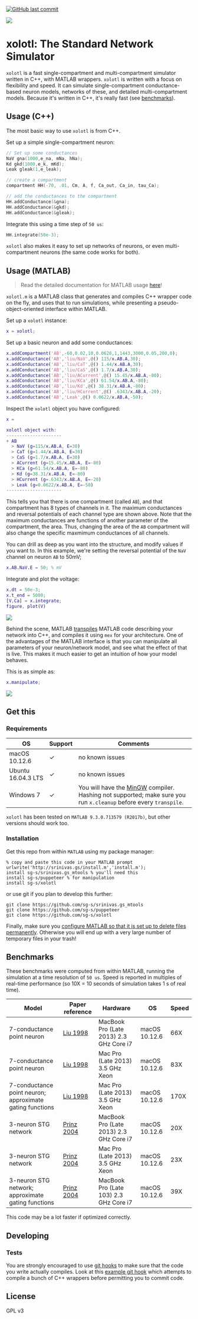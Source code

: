 [![GitHub last commit](https://img.shields.io/github/last-commit/sg-s/xolotl.svg)]()

![](https://user-images.githubusercontent.com/6005346/30719217-a1e8d54a-9ef0-11e7-8889-c284ac13163e.png)

# xolotl: The Standard Network Simulator 

`xolotl` is a fast single-compartment and multi-compartment simulator written in C++, with MATLAB wrappers. `xolotl` is written with a focus on flexibility and speed. It can simulate single-compartment conductance-based neuron models, networks of these, and detailed multi-compartment models. Because it's written in C++, it's really fast (see [benchmarks](#benchmarks)). 

## Usage (C++)

The most basic way to use `xolotl` is from C++. 

Set up a simple single-compartment neuron:

```c++
// Set up some conductances 
NaV gna(1000,e_na, mNa, hNa);
Kd gkd(1000,e_k, mKd);
Leak gleak(1,e_leak);

// create a compartment 
compartment HH(-70, .01, Cm, A, f, Ca_out, Ca_in, tau_Ca);

// add the conductances to the compartment 
HH.addConductance(&gna);
HH.addConductance(&gkd);
HH.addConductance(&gleak);
```

Integrate this using a time step of `50 us`:

```c++
HH.integrate(50e-3);
```

`xolotl` also makes it easy to set up networks of neurons, or even multi-compartment neurons (the same code works for both). 

## Usage (MATLAB)

> Read the detailed documentation for MATLAB usage [here](docs/matlab/README.md)!

`xolotl.m` is a MATLAB class that generates and compiles C++ wrapper code on the fly, and uses that to run simulations, while presenting a pseudo-object-oriented interface within MATLAB. 

Set up a `xolotl` instance:

```matlab
x = xolotl;
```

Set up a basic neuron and add some conductances:

```matlab
x.addCompartment('AB',-60,0.02,10,0.0628,1,1443,3000,0.05,200,0);
x.addConductance('AB','liu/NaV',@() 115/x.AB.A,30);
x.addConductance('AB','liu/CaT',@() 1.44/x.AB.A,30);
x.addConductance('AB','liu/CaS',@() 1.7/x.AB.A,30);
x.addConductance('AB','liu/ACurrent',@() 15.45/x.AB.A,-80);
x.addConductance('AB','liu/KCa',@() 61.54/x.AB.A,-80);
x.addConductance('AB','liu/Kd',@() 38.31/x.AB.A,-80);
x.addConductance('AB','liu/HCurrent',@() .6343/x.AB.A,-20);
x.addConductance('AB','Leak',@() 0.0622/x.AB.A,-50);

```

Inspect the `xolotl` object you have configured:

```matlab
x = 

xolotl object with:
---------------------
+ AB  
  > NaV (g=115/x.AB.A, E=30)
  > CaT (g=1.44/x.AB.A, E=30)
  > CaS (g=1.7/x.AB.A, E=30)
  > ACurrent (g=15.45/x.AB.A, E=-80)
  > KCa (g=61.54/x.AB.A, E=-80)
  > Kd (g=38.31/x.AB.A, E=-80)
  > HCurrent (g=.6343/x.AB.A, E=-20)
  > Leak (g=0.0622/x.AB.A, E=-50)
---------------------

```

This tells you that there is one compartment (called `AB`), and that compartment has 8 types of channels in it. The maximum conductances and reversal potentials of each channel type are shown above. Note that the maximum conductances are functions of another parameter of the compartment, the area. Thus, changing the area of the `AB` compartment will also change the specific maxmimum conductances of all channels. 

You can drill as deep as you want into the structure, and modify values if you want to. In this example, we're setting the reversal potential of the `NaV` channel on neuron `AB` to 50mV;

```matlab
x.AB.NaV.E = 50; % mV
```


Integrate and plot the voltage:

```matlab
x.dt = 50e-3;
x.t_end = 5000;
[V,Ca] = x.integrate;
figure, plot(V)
```

![](https://user-images.githubusercontent.com/6005346/30713658-ff96faf4-9edd-11e7-9db1-a2ca4f2f0567.png)

Behind the scene, MATLAB [transpiles](https://en.wikipedia.org/wiki/Source-to-source_compiler) MATLAB code describing your network into C++, and compiles it using `mex` for your architecture. One of the advantages of the MATLAB interface is that you can manipulate all parameters of your neuron/network model, and see what the effect of that is live. This makes it much easier to get an intuition of how your model behaves. 

This is as simple as:

```matlab
x.manipulate;
```

![](https://user-images.githubusercontent.com/6005346/30785272-aef9fb44-a132-11e7-84a6-25fd8e58470a.gif)

## Get this

### Requirements

| OS          | Support | Comments | 
| -------          | ------- | ----------- 
| macOS 10.12.6 | ✓ | no known issues |
| Ubuntu 16.04.3 LTS | ✓ |   no known issues | 
| Windows 7 | ✓ | You will have the [MinGW](https://www.mathworks.com/matlabcentral/fileexchange/52848-matlab-support-for-mingw-w64-c-c++-compiler) compiler. Hashing not supported; make sure you run `x.cleanup` before every `transpile`. |

`xolotl` has been tested on `MATLAB 9.3.0.713579 (R2017b)`, but other versions should work too. 

### Installation 

Get this repo from within `MATLAB` using my package manager:

```
% copy and paste this code in your MATLAB prompt
urlwrite('http://srinivas.gs/install.m','install.m'); 
install sg-s/srinivas.gs_mtools % you'll need this
install sg-s/puppeteer % for manipulation
install sg-s/xolotl
```

or use git if you plan to develop this further: 

```
git clone https://github.com/sg-s/srinivas.gs_mtools
git clone https://github.com/sg-s/puppeteer
git clone https://github.com/sg-s/xolotl
```

Finally, make sure you [configure MATLAB so that it is set up to delete files permanently](https://www.mathworks.com/help/matlab/ref/delete.html). Otherwise you will end up with a very large number of temporary files in your trash!


## Benchmarks

These benchmarks were computed from within MATLAB, running the simulation at a time resolution of `50 us`. Speed is reported in multiples of real-time performance (so 10X = 10 seconds of simulation takes 1 s of real time).

| Model          | Paper reference | Hardware  | OS | Speed | 
| -------          | ------- | ----------- | ------ | -- |
| 7-conductance point neuron  | [Liu 1998](http://www.jneurosci.org/content/jneuro/18/7/2309.full.pdf)  |  MacBook Pro (Late 2013) 2.3 GHz Core i7    | macOS 10.12.6 | 66X | 
| 7-conductance point neuron  | [Liu 1998](http://www.jneurosci.org/content/jneuro/18/7/2309.full.pdf)   |  Mac Pro (Late 2013) 3.5 GHz Xeon  | macOS 10.12.6   | 83X | 
| 7-conductance point neuron; approximate gating functions  | [Liu 1998](http://www.jneurosci.org/content/jneuro/18/7/2309.full.pdf)   |  Mac Pro (Late 2013) 3.5 GHz Xeon    | macOS 10.12.6 | 170X |  
| 3-neuron STG network | [Prinz 2004](https://www.nature.com/neuro/journal/v7/n12/full/nn1352.html)  |  MacBook Pro (Late 2013) 2.3 GHz Core i7  | macOS 10.12.6   | 20X | 
| 3-neuron STG network  | [Prinz 2004](https://www.nature.com/neuro/journal/v7/n12/full/nn1352.html)  |  Mac Pro (Late 2013) 3.5 GHz Xeon  | macOS 10.12.6   | 23X | 
| 3-neuron STG network; approximate gating functions | [Prinz 2004](https://www.nature.com/neuro/journal/v7/n12/full/nn1352.html) | MacBook Pro (Late 103) 2.3 GHz Core i7 | macOS 10.12.6   | 39X | 

This code may be a lot faster if optimized correctly. 

## Developing 

### Tests

You are strongly encouraged to use [git hooks](https://git-scm.com/docs/githooks) to make sure that the code you write actually compiles. Look at this [example git hook](dev/pre-commit) which attempts to compile a bunch of C++ wrappers before permitting you to commit code. 



## License 

GPL v3

